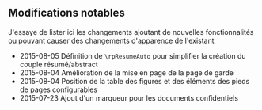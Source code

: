 Modifications notables
----

J'essaye de lister ici les changements ajoutant de nouvelles fonctionnalités ou pouvant causer
des changements d'apparence de l'existant

  - 2015-08-05 Définition de `\rpResumeAuto` pour simplifier la création du couple résumé/abstract
  - 2015-08-04 Amélioration de la mise en page de la page de garde
  - 2015-08-04 Position de la table des figures et des éléments des pieds de pages configurables
  - 2015-07-23 Ajout d'un marqueur pour les documents confidentiels
